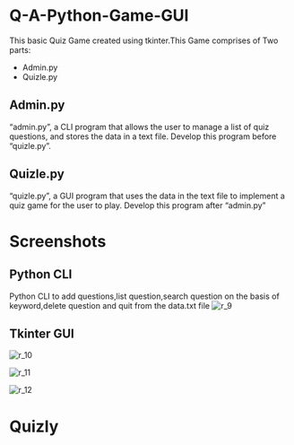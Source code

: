 # Q-A-Python-Game-GUI
This basic Quiz Game created using tkinter.This Game comprises of Two parts:
* Admin.py
* Quizle.py

## Admin.py
“admin.py”, a CLI program that allows the user to manage a list of quiz questions, and stores the data
in a text file. Develop this program before “quizle.py”.

## Quizle.py
“quizle.py”, a GUI program that uses the data in the text file to implement a quiz game for the user to
play. Develop this program after “admin.py”

# Screenshots

## Python CLI 
Python CLI to add questions,list question,search question on the basis of keyword,delete question and quit from the data.txt file
![r_9](https://user-images.githubusercontent.com/20211990/33232997-cb5cbdba-d235-11e7-89a3-e894ab5e2959.png)

## Tkinter GUI
![r_10](https://user-images.githubusercontent.com/20211990/33232998-cdcfcd58-d235-11e7-9a48-b354714bbb66.png)

![r_11](https://user-images.githubusercontent.com/20211990/33232999-cf5be508-d235-11e7-89de-415747792a9e.png)

![r_12](https://user-images.githubusercontent.com/20211990/33233000-d0c328b6-d235-11e7-87ff-74887223aa7d.png)
# Quizly
